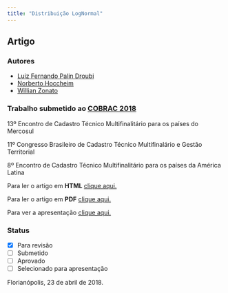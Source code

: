 ```yaml
---
title: "Distribuição LogNormal"
---
```


## Artigo

### Autores

* [Luiz Fernando Palin Droubi](http://droubi.me)
* [Norberto Hoccheim](http://cienciaparaeducacao.org/eng/pesquisador/norberto-hochheim/)
* [Willian Zonato](https://github.com/willzonato)

### Trabalho submetido ao [COBRAC 2018](http://cobrac2018.paginas.ufsc.br/) 

13º Encontro de Cadastro Técnico Multifinalitário para os países do Mercosul

11º Congresso Brasileiro de Cadastro Técnico Multifinalário e Gestão Territorial

8º Encontro de Cadastro Técnico Multifinalitário para os países da América Latina

Para ler o artigo em **HTML** [clique aqui.](https://github.com/lfpdroubi/dist_lognormal/blob/master/Artigo.md)

Para ler o artigo em **PDF** [clique aqui.](https://github.com/lfpdroubi/dist_lognormal/blob/master/Artigo.pdf)

Para ver a apresentação [clique aqui.](./Apresentacao.html)

### Status

- [x] Para revisão
- [ ] Submetido
- [ ] Aprovado
- [ ] Selecionado para apresentação

Florianópolis, 23 de abril de 2018.